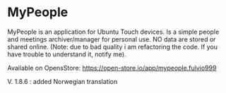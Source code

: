 # MyPeople

MyPeople is an application for Ubuntu Touch devices. Is a simple people and meetings archiver/manager for personal use.
NO data are stored or shared online.
(Note: due to bad quality i am refactoring the code. If you have trouble to understand it, notify me).

Available on OpensStore: https://open-store.io/app/mypeople.fulvio999

V. 1.8.6 : added Norwegian translation
